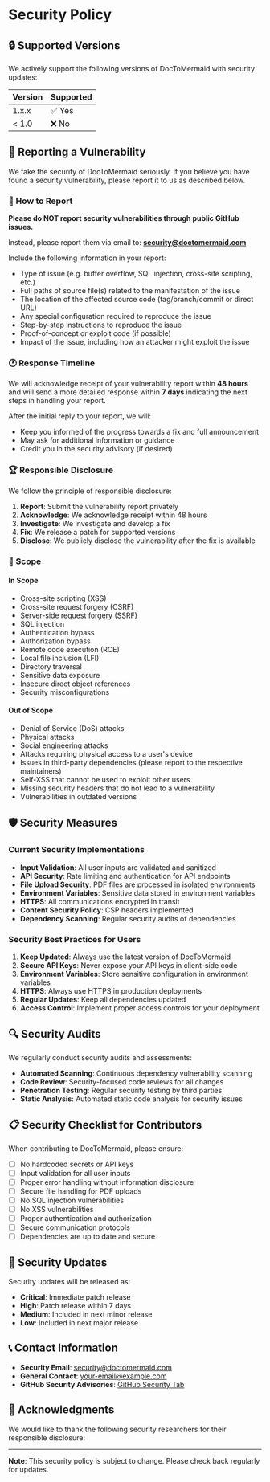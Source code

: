 # Security Policy

## 🔒 Supported Versions

We actively support the following versions of DocToMermaid with security updates:

| Version | Supported          |
| ------- | ------------------ |
| 1.x.x   | ✅ Yes             |
| < 1.0   | ❌ No              |

## 🚨 Reporting a Vulnerability

We take the security of DocToMermaid seriously. If you believe you have found a security vulnerability, please report it to us as described below.

### 📧 How to Report

**Please do NOT report security vulnerabilities through public GitHub issues.**

Instead, please report them via email to: **security@doctomermaid.com**

Include the following information in your report:
- Type of issue (e.g. buffer overflow, SQL injection, cross-site scripting, etc.)
- Full paths of source file(s) related to the manifestation of the issue
- The location of the affected source code (tag/branch/commit or direct URL)
- Any special configuration required to reproduce the issue
- Step-by-step instructions to reproduce the issue
- Proof-of-concept or exploit code (if possible)
- Impact of the issue, including how an attacker might exploit the issue

### 🕐 Response Timeline

We will acknowledge receipt of your vulnerability report within **48 hours** and will send a more detailed response within **7 days** indicating the next steps in handling your report.

After the initial reply to your report, we will:
- Keep you informed of the progress towards a fix and full announcement
- May ask for additional information or guidance
- Credit you in the security advisory (if desired)

### 🏆 Responsible Disclosure

We follow the principle of responsible disclosure:

1. **Report**: Submit the vulnerability report privately
2. **Acknowledge**: We acknowledge receipt within 48 hours
3. **Investigate**: We investigate and develop a fix
4. **Fix**: We release a patch for supported versions
5. **Disclose**: We publicly disclose the vulnerability after the fix is available

### 🎯 Scope

#### In Scope
- Cross-site scripting (XSS)
- Cross-site request forgery (CSRF)
- Server-side request forgery (SSRF)
- SQL injection
- Authentication bypass
- Authorization bypass
- Remote code execution (RCE)
- Local file inclusion (LFI)
- Directory traversal
- Sensitive data exposure
- Insecure direct object references
- Security misconfigurations

#### Out of Scope
- Denial of Service (DoS) attacks
- Physical attacks
- Social engineering attacks
- Attacks requiring physical access to a user's device
- Issues in third-party dependencies (please report to the respective maintainers)
- Self-XSS that cannot be used to exploit other users
- Missing security headers that do not lead to a vulnerability
- Vulnerabilities in outdated versions

## 🛡️ Security Measures

### Current Security Implementations

- **Input Validation**: All user inputs are validated and sanitized
- **API Security**: Rate limiting and authentication for API endpoints
- **File Upload Security**: PDF files are processed in isolated environments
- **Environment Variables**: Sensitive data stored in environment variables
- **HTTPS**: All communications encrypted in transit
- **Content Security Policy**: CSP headers implemented
- **Dependency Scanning**: Regular security audits of dependencies

### Security Best Practices for Users

1. **Keep Updated**: Always use the latest version of DocToMermaid
2. **Secure API Keys**: Never expose your API keys in client-side code
3. **Environment Variables**: Store sensitive configuration in environment variables
4. **HTTPS**: Always use HTTPS in production deployments
5. **Regular Updates**: Keep all dependencies updated
6. **Access Control**: Implement proper access controls for your deployment

## 🔍 Security Audits

We regularly conduct security audits and assessments:

- **Automated Scanning**: Continuous dependency vulnerability scanning
- **Code Review**: Security-focused code reviews for all changes
- **Penetration Testing**: Regular security testing by third parties
- **Static Analysis**: Automated static code analysis for security issues

## 📋 Security Checklist for Contributors

When contributing to DocToMermaid, please ensure:

- [ ] No hardcoded secrets or API keys
- [ ] Input validation for all user inputs
- [ ] Proper error handling without information disclosure
- [ ] Secure file handling for PDF uploads
- [ ] No SQL injection vulnerabilities
- [ ] No XSS vulnerabilities
- [ ] Proper authentication and authorization
- [ ] Secure communication protocols
- [ ] Dependencies are up to date and secure

## 🚀 Security Updates

Security updates will be released as:

- **Critical**: Immediate patch release
- **High**: Patch release within 7 days
- **Medium**: Included in next minor release
- **Low**: Included in next major release

## 📞 Contact Information

- **Security Email**: security@doctomermaid.com
- **General Contact**: your-email@example.com
- **GitHub Security Advisories**: [GitHub Security Tab](https://github.com/your-username/DocToMermaid/security)

## 🙏 Acknowledgments

We would like to thank the following security researchers for their responsible disclosure:

<!-- Security researchers will be listed here after responsible disclosure -->

---

**Note**: This security policy is subject to change. Please check back regularly for updates.